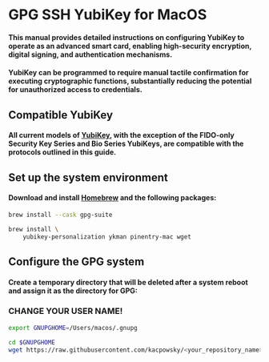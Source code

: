 # GPG SSH YubiKey for MacOS

#### This manual provides detailed instructions on configuring YubiKey to operate as an advanced smart card, enabling high-security encryption, digital signing, and authentication mechanisms. 
#### YubiKey can be programmed to require manual tactile confirmation for executing cryptographic functions, substantially reducing the potential for unauthorized access to credentials.

## Compatible YubiKey

#### All current models of [YubiKey](https://www.yubico.com/pl/store/compare/), with the exception of the FIDO-only Security Key Series and Bio Series YubiKeys, are compatible with the protocols outlined in this guide.

## Set up the system environment

#### Download and install [Homebrew](https://brew.sh/) and the following packages:

```bash
brew install --cask gpg-suite
```

```bash
brew install \
    yubikey-personalization ykman pinentry-mac wget
```

## Configure the GPG system

#### Create a temporary directory that will be deleted after a system reboot and assign it as the directory for GPG:

### CHANGE YOUR USER NAME!

```bash
export GNUPGHOME=/Users/macos/.gnupg
```

```bash
cd $GNUPGHOME
wget https://raw.githubusercontent.com/kacpowsky/<your_repository_name>/<branch_name>/<file_name>.<extension_name>
```